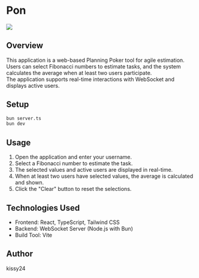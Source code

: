 # Pon

![](https://img.shields.io/github/license/kissy24/pon)

## Overview

This application is a web-based Planning Poker tool for agile estimation.  
Users can select Fibonacci numbers to estimate tasks, and the system calculates the average when at least two users participate.  
The application supports real-time interactions with WebSocket and displays active users.

## Setup

```sh
bun server.ts
bun dev
```

## Usage

1. Open the application and enter your username.
2. Select a Fibonacci number to estimate the task.
3. The selected values and active users are displayed in real-time.
4. When at least two users have selected values, the average is calculated and shown.
5. Click the "Clear" button to reset the selections.

## Technologies Used

- Frontend: React, TypeScript, Tailwind CSS
- Backend: WebSocket Server (Node.js with Bun)
- Build Tool: Vite

## Author

kissy24
